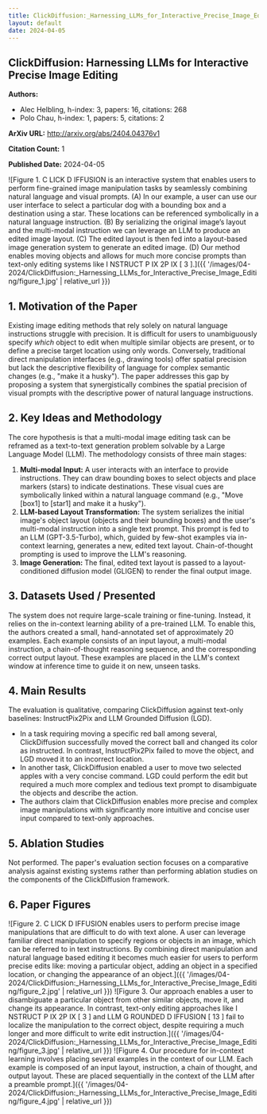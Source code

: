 ```yaml
---
title: ClickDiffusion:_Harnessing_LLMs_for_Interactive_Precise_Image_Editing
layout: default
date: 2024-04-05
---
```

## ClickDiffusion: Harnessing LLMs for Interactive Precise Image Editing
**Authors:**
- Alec Helbling, h-index: 3, papers: 16, citations: 268
- Polo Chau, h-index: 1, papers: 5, citations: 2

**ArXiv URL:** http://arxiv.org/abs/2404.04376v1

**Citation Count:** 1

**Published Date:** 2024-04-05

![Figure 1. C LICK D IFFUSION is an interactive system that enables users to perform fine-grained image manipulation tasks by seamlessly combining natural language and visual prompts. (A) In our example, a user can use our user interface to select a particular dog with a bounding box and a destination using a star. These locations can be referenced symbolically in a natural language instruction. (B) By serializing the original image’s layout and the multi-modal instruction we can leverage an LLM to produce an edited image layout. (C) The edited layout is then fed into a layout-based image generation system to generate an edited image. (D) Our method enables moving objects and allows for much more concise prompts than text-only editing systems like I NSTRUCT P IX 2P IX [ 3 ].]({{ '/images/04-2024/ClickDiffusion:_Harnessing_LLMs_for_Interactive_Precise_Image_Editing/figure_1.jpg' | relative_url }})
## 1. Motivation of the Paper
Existing image editing methods that rely solely on natural language instructions struggle with precision. It is difficult for users to unambiguously specify *which* object to edit when multiple similar objects are present, or to define a precise target location using only words. Conversely, traditional direct manipulation interfaces (e.g., drawing tools) offer spatial precision but lack the descriptive flexibility of language for complex semantic changes (e.g., "make it a husky"). The paper addresses this gap by proposing a system that synergistically combines the spatial precision of visual prompts with the descriptive power of natural language instructions.

## 2. Key Ideas and Methodology
The core hypothesis is that a multi-modal image editing task can be reframed as a text-to-text generation problem solvable by a Large Language Model (LLM). The methodology consists of three main stages:
1.  **Multi-modal Input:** A user interacts with an interface to provide instructions. They can draw bounding boxes to select objects and place markers (stars) to indicate destinations. These visual cues are symbolically linked within a natural language command (e.g., "Move [box1] to [star1] and make it a husky").
2.  **LLM-based Layout Transformation:** The system serializes the initial image's object layout (objects and their bounding boxes) and the user's multi-modal instruction into a single text prompt. This prompt is fed to an LLM (GPT-3.5-Turbo), which, guided by few-shot examples via in-context learning, generates a new, edited text layout. Chain-of-thought prompting is used to improve the LLM's reasoning.
3.  **Image Generation:** The final, edited text layout is passed to a layout-conditioned diffusion model (GLIGEN) to render the final output image.

## 3. Datasets Used / Presented
The system does not require large-scale training or fine-tuning. Instead, it relies on the in-context learning ability of a pre-trained LLM. To enable this, the authors created a small, hand-annotated set of approximately 20 examples. Each example consists of an input layout, a multi-modal instruction, a chain-of-thought reasoning sequence, and the corresponding correct output layout. These examples are placed in the LLM's context window at inference time to guide it on new, unseen tasks.

## 4. Main Results
The evaluation is qualitative, comparing ClickDiffusion against text-only baselines: InstructPix2Pix and LLM Grounded Diffusion (LGD).
- In a task requiring moving a specific red ball among several, ClickDiffusion successfully moved the correct ball and changed its color as instructed. In contrast, InstructPix2Pix failed to move the object, and LGD moved it to an incorrect location.
- In another task, ClickDiffusion enabled a user to move two selected apples with a very concise command. LGD could perform the edit but required a much more complex and tedious text prompt to disambiguate the objects and describe the action.
- The authors claim that ClickDiffusion enables more precise and complex image manipulations with significantly more intuitive and concise user input compared to text-only approaches.

## 5. Ablation Studies
Not performed. The paper's evaluation section focuses on a comparative analysis against existing systems rather than performing ablation studies on the components of the ClickDiffusion framework.

## 6. Paper Figures
![Figure 2. C LICK D IFFUSION enables users to perform precise image manipulations that are difficult to do with text alone. A user can leverage familiar direct manipulation to specify regions or objects in an image, which can be referred to in text instructions. By combining direct manipulation and natural language based editing it becomes much easier for users to perform precise edits like: moving a particular object, adding an object in a specified location, or changing the appearance of an object.]({{ '/images/04-2024/ClickDiffusion:_Harnessing_LLMs_for_Interactive_Precise_Image_Editing/figure_2.jpg' | relative_url }})
![Figure 3. Our approach enables a user to disambiguate a particular object from other similar objects, move it, and change its appearance. In contrast, text-only editing approaches like I NSTRUCT P IX 2P IX [ 3 ] and LLM G ROUNDED D IFFUSION [ 13 ] fail to localize the manipulation to the correct object, despite requiring a much longer and more difficult to write edit instruction.]({{ '/images/04-2024/ClickDiffusion:_Harnessing_LLMs_for_Interactive_Precise_Image_Editing/figure_3.jpg' | relative_url }})
![Figure 4. Our procedure for in-context learning involves placing several examples in the context of our LLM. Each example is composed of an input layout, instruction, a chain of thought, and output layout. These are placed sequentially in the context of the LLM after a preamble prompt.]({{ '/images/04-2024/ClickDiffusion:_Harnessing_LLMs_for_Interactive_Precise_Image_Editing/figure_4.jpg' | relative_url }})
